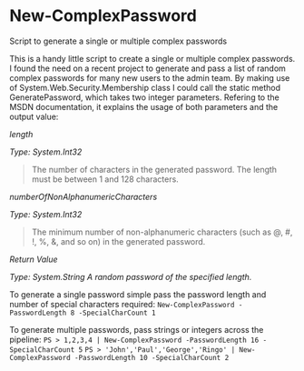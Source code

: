 # New-ComplexPassword
Script to generate a single or multiple complex passwords

This is a handy little script to create a single or multiple complex passwords. 
I found the need on a recent project to generate and pass a list of random complex passwords for many new users
to the admin team. 
 By making use of System.Web.Security.Membership class I could call the static method GeneratePassword, which takes two
integer parameters. Refering to the MSDN documentation, it explains the usage of both parameters and the output value:


*length*

*Type: System.Int32*
> The number of characters in the generated password. The length must be between 1 and 128 characters. 

*numberOfNonAlphanumericCharacters*

*Type: System.Int32*
> The minimum number of non-alphanumeric characters (such as @, #, !, %, &, and so on) in the generated password. 

*Return Value*

*Type: System.String* 
*A random password of the specified length.*

To generate a single password simple pass the password length and number of special characters required:
```New-ComplexPassword -PasswordLength 8 -SpecialCharCount 1```

To generate multiple passwords, pass strings or integers across the pipeline:
```PS > 1,2,3,4 | New-ComplexPassword -PasswordLength 16 -SpecialCharCount 5```
```PS > 'John','Paul','George','Ringo' | New-ComplexPassword -PasswordLength 10 -SpecialCharCount 2```

